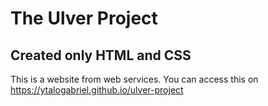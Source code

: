 # The Ulver Project
## Created only HTML and CSS
This is a website from web services. You can access this on https://ytalogabriel.github.io/ulver-project
